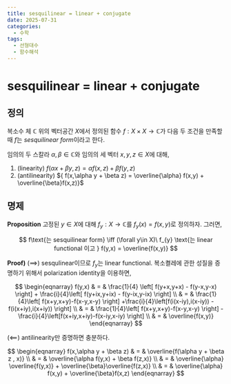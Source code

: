 ```yaml
---
title: sesquilinear = linear + conjugate
date: 2025-07-31
categories:
  - 수학
tags:
  - 선형대수
  - 함수해석
---
```

# sesquilinear = linear + conjugate

## 정의

복소수 체 ${ \mathbb{C} }$ 위의 벡터공간 ${ X }$에서 정의된 함수 ${ f : X \times X\to \mathbb{C} }$가 다음 두 조건을 만족할 때 ${ f }$는 *sesquilinear form*이라고 한다.

임의의 두 스칼라 ${ \alpha,\beta \in \mathbb{C} }$와 임의의 세 벡터 ${ x,y,z \in X }$에 대해,

1. (linearity) ${ f(\alpha x + \beta y,z) = \alpha f(x,z) + \beta f(y,z) }$
2. (antilinearity) ${ f(x,\alpha y + \beta z) = \overline{\alpha} f(x,y) + \overline{\beta}f(x,z)}$

## 명제

**Proposition** 고정된 ${ y \in X }$에 대해 ${ f_{y} : X \to \mathbb{C} }$를 ${ f_{y}(x) = f(x,y) }$로 정의하자. 그러면,

$$ f\text{는 sesquilinear form} \iff (\forall y\in X)\ f_{y} \text{는 linear functional 이고 } f(y,x) = \overline{f(x,y)} $$

**Proof)** (${ \implies }$) sesqulinear이므로 ${ f_{y} }$는 linear functional. 복소켤레에 관한 성질을 증명하기 위해서 polarization identity을 이용하면,

$$ \begin{eqnarray}
f(y,x) & = & \frac{1}{4} \left[ f(y+x,y+x) - f(y-x,y-x) \right] + \frac{i}{4}\left[ f(y+ix,y+ix) - f(y-ix,y-ix) \right] \\
& = & \frac{1}{4}\left[ f(x+y,x+y)-f(x-y,x-y) \right] +\frac{i}{4}\left[f(i(x-iy),i(x-iy)) - f(i(x+iy),i(x+iy)) \right] \\
& = & \frac{1}{4}\left[ f(x+y,x+y)-f(x-y,x-y) \right] -\frac{i}{4}\left[f(x+iy,x+iy)-f(x-iy,x-iy) \right] \\
& = & \overline{f(x,y)}
\end{eqnarray} $$

${ (\impliedby) }$ antilinearity만 증명하면 충분하다.

$$ \begin{eqnarray}
f(x,\alpha y + \beta z) & = & \overline{f(\alpha y + \beta z , x)} \\
& = & \overline{\alpha f(y,x) + \beta f(z,x)} \\
& = & \overline{\alpha} \overline{f(y,x)} + \overline{\beta}\overline{f(z,x)} \\
& = & \overline{\alpha} f(x,y) + \overline{\beta}f(x,z)
\end{eqnarray} $$